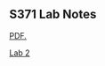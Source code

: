 ## S371 Lab Notes

<a href="https://github.com/katyalex/katyalex.github.io/blob/main/S371_Lab1.pdf" target="_blank">PDF.</a>

<a href="Lab-2.html" target="_blank" title="Lab 2">Lab 2</a>
